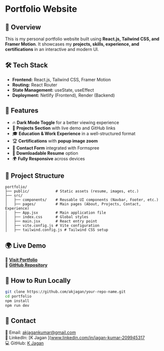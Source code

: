 # Portfolio Website

## 🚀 Overview
This is my personal portfolio website built using **React.js, Tailwind CSS, and Framer Motion**. It showcases my **projects, skills, experience, and certifications** in an interactive and modern UI.

## 🛠 Tech Stack
- **Frontend:** React.js, Tailwind CSS, Framer Motion
- **Routing:** React Router
- **State Management:** useState, useEffect
- **Deployment:** Netlify (Frontend), Render (Backend)

## 🎨 Features
- 🔥 **Dark Mode Toggle** for a better viewing experience
- 📂 **Projects Section** with live demo and GitHub links
- 🎓 **Education & Work Experience** in a well-structured format
- 🏆 **Certifications** with **popup image zoom**
- 📩 **Contact Form** integrated with Formspree
- 📜 **Downloadable Resume** option
- 🌍 **Fully Responsive** across devices

## 📂 Project Structure
```
portfolio/
├── public/            # Static assets (resume, images, etc.)
├── src/
│   ├── components/    # Reusable UI components (Navbar, Footer, etc.)
│   ├── pages/         # Main pages (About, Projects, Contact, Experience)
│   ├── App.jsx        # Main application file
│   ├── index.css      # Global styles
│   ├── main.jsx       # React entry point
│   ├── vite.config.js # Vite configuration
│   ├── tailwind.config.js # Tailwind CSS setup
```

## 🌍 Live Demo   
🔗 **[Visit Portfolio](https://ganishwar-portfolio.netlify.app/)**  
📂 **[GitHub Repository](https://github.com/akjagan/jagan-portfilio)**

## 🚀 How to Run Locally
```bash
git clone https://github.com/akjagan/your-repo-name.git
cd portfolio
npm install
npm run dev
```

## 📨 Contact
📧 Email: akjagankumar@gmail.com  
🔗 LinkedIn: [K Jagan ](www.linkedin.com/in/jagan-kumar-209945317  
💻 GitHub: [K Jagan ](https://github.com/akjagan)

